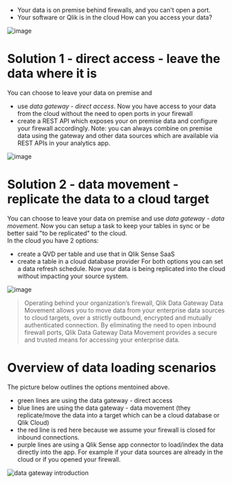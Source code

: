 
- Your data is on premise behind firewalls, and you can't open a port.
- Your software or Qlik is in the cloud
How can you access your data?

![image](https://user-images.githubusercontent.com/12411165/236666972-84856b42-c822-43b9-9376-d7da36c39978.png)

# Solution 1 - direct access -  leave the data where it is
You can choose to leave your data on premise and  
- use *data gateway - direct access*. Now you have access to your data from the cloud without the need to open ports in your firewall 
- create a REST API which exposes your on premise data and configure your firewall accordingly.
Note: you can always combine on premise data using the gateway and other data sources which are available via REST APIs in your analytics app.

![image](https://github.com/QHose/QRSMeteor/assets/12411165/8999b0bf-4d31-4970-bd58-392236b8595c)


# Solution 2 - data movement - replicate the data to a cloud target
You can choose to leave your data on premise and use *data gateway - data movement*. Now you can setup a task to keep your tables in sync or be better said "to be replicated" to the cloud.  
In the cloud you have 2 options: 
- create a QVD per table and use that in Qlik Sense SaaS 
- create a table in a cloud database provider
For both options you can set a data refresh schedule. Now your data is being replicated into the cloud without impacting your source system. 

![image](https://github.com/QHose/QRSMeteor/assets/12411165/93c945af-a8f5-419a-a4e7-65331f96cbc1)


> Operating behind your organization’s firewall, Qlik Data Gateway Data Movement allows you to move data from your enterprise data sources to cloud targets, over a strictly outbound, encrypted and mutually authenticated connection. By eliminating the need to open inbound firewall ports, Qlik Data Gateway Data Movement provides a secure and trusted means for accessing your enterprise data.

# Overview of data loading scenarios
The picture below outlines the options mentoined above. 
- green lines are using the data gateway  - direct access
- blue lines are using the data gateway  - data movement (they replicate/move the data into a target which can be a cloud database or Qlik Cloud)
- the red line is red here because we assume your firewall is closed for inbound connections.
- purple lines are using a Qlik Sense app connector to load/index the data directly into the app. For example if your data sources are already in the cloud or if you opened your firewall.

![data gateway introduction](https://user-images.githubusercontent.com/12411165/236785092-3405e296-498e-4461-8265-36e48b81776c.png)

